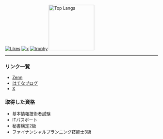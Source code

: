 [![Likes](https://badgen.org/img/zenn/eliri/likes?style=plastic)](https://zenn.dev/eliri)
[![x](https://img.shields.io/badge/--FFFFFF?style=social&logo=x&label=Follow%20___eliri)](https://x.com/___eliri)
[![trophy](https://github-profile-trophy.vercel.app/?username=ryo-ma)](https://github.com/koguchi-e/github-profile-trophy)
<img alt="Top Langs" height="150px" src="https://github-readme-stats.vercel.app/api/top-langs/?username=koguchi-e&layout=compact&count_private=true&show_icons=true&theme=tokyonight" />

---

### リンク一覧
- [Zenn](https://zenn.dev/eliri)
- [はてなブログ](https://eliri.hatenablog.com/?_gl=1*cmzdr4*_gcl_au*MTkzMjI4NTMwNC4xNzQ0NTk0MDU3)
- [X](https://x.com/___eliri)

### 取得した資格
- 基本情報技術者試験
- ITパスポート
- 秘書検定2級
- ファイナンシャルプランニング技能士3級
